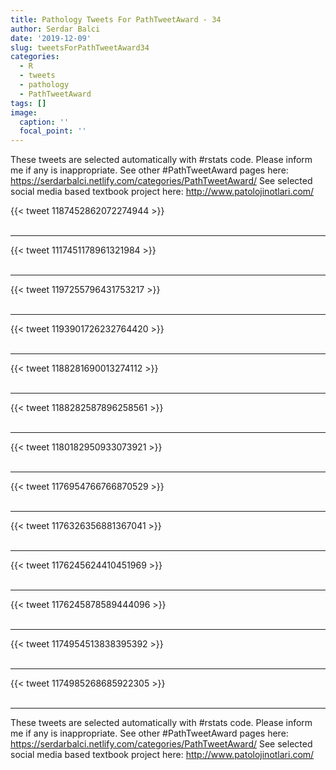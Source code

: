 ```yaml
---
title: Pathology Tweets For PathTweetAward - 34
author: Serdar Balci
date: '2019-12-09'
slug: tweetsForPathTweetAward34
categories:
  - R
  - tweets
  - pathology
  - PathTweetAward
tags: []
image:
  caption: ''
  focal_point: ''
---
```



These tweets are selected automatically with #rstats code. Please inform me if any is inappropriate.
See other #PathTweetAward pages here: https://serdarbalci.netlify.com/categories/PathTweetAward/ 
See selected social media based textbook project here: http://www.patolojinotlari.com/

{{< tweet 1187452862072274944 >}}
<br>
<br>
<hr>
{{< tweet 1117451178961321984 >}}
<br>
<br>
<hr>
{{< tweet 1197255796431753217 >}}
<br>
<br>
<hr>
{{< tweet 1193901726232764420 >}}
<br>
<br>
<hr>
{{< tweet 1188281690013274112 >}}
<br>
<br>
<hr>
{{< tweet 1188282587896258561 >}}
<br>
<br>
<hr>
{{< tweet 1180182950933073921 >}}
<br>
<br>
<hr>
{{< tweet 1176954766766870529 >}}
<br>
<br>
<hr>
{{< tweet 1176326356881367041 >}}
<br>
<br>
<hr>
{{< tweet 1176245624410451969 >}}
<br>
<br>
<hr>
{{< tweet 1176245878589444096 >}}
<br>
<br>
<hr>
{{< tweet 1174954513838395392 >}}
<br>
<br>
<hr>
{{< tweet 1174985268685922305 >}}
<br>
<br>
<hr>


These tweets are selected automatically with #rstats code. Please inform me if any is inappropriate.
See other #PathTweetAward pages here: https://serdarbalci.netlify.com/categories/PathTweetAward/ 
See selected social media based textbook project here: http://www.patolojinotlari.com/
